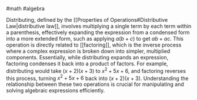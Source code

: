 #math
#algebra 

Distributing, defined by the [[Properties of Operations#Distributive Law|distributive law]], involves multiplying a single term by each term within a parenthesis, effectively expanding the expression from a condensed form into a more extended form, such as applying $a(b + c)$ to get $ab + ac$. This operation is directly related to [[factoring]], which is the inverse process where a complex expression is broken down into simpler, multiplied components. Essentially, while distributing expands an expression, factoring condenses it back into a product of factors. For example, distributing would take $(x + 2)(x + 3)$ to $x^2 + 5x + 6$, and factoring reverses this process, turning $x^2 + 5x + 6$ back into $(x + 2)(x + 3)$. Understanding the relationship between these two operations is crucial for manipulating and solving algebraic expressions efficiently.

